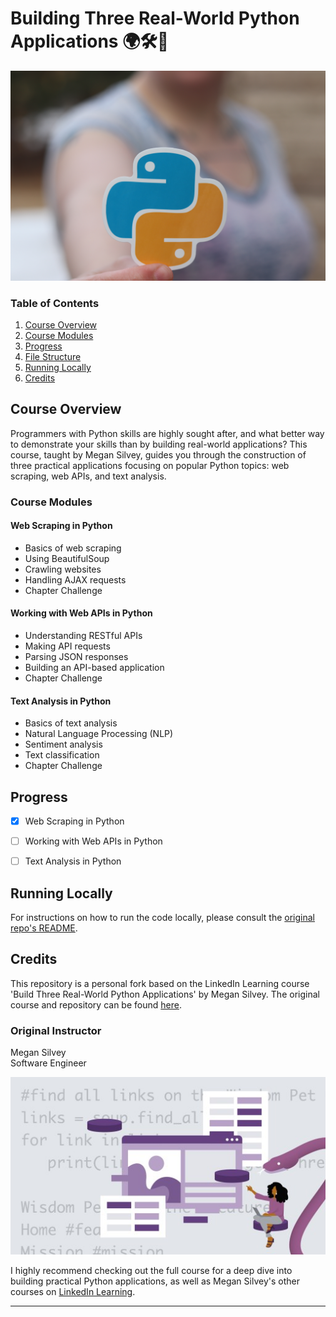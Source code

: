 # Building Three Real-World Python Applications 🌍🛠️🐍

![Build Three Real-World Python Applications](assets/pexels-realtoughcandycom-11035474.jpg)

### Table of Contents
1. [Course Overview](#course-overview)
2. [Course Modules](#course-modules)
3. [Progress](#progress)
4. [File Structure](#file-structure)
5. [Running Locally](#running-locally)
6. [Credits](#credits)

## Course Overview

Programmers with Python skills are highly sought after, and what better way to demonstrate your skills than by building real-world applications? This course, taught by Megan Silvey, guides you through the construction of three practical applications focusing on popular Python topics: web scraping, web APIs, and text analysis.

### Course Modules

#### Web Scraping in Python
- Basics of web scraping
- Using BeautifulSoup
- Crawling websites
- Handling AJAX requests
- Chapter Challenge

#### Working with Web APIs in Python
- Understanding RESTful APIs
- Making API requests
- Parsing JSON responses
- Building an API-based application
- Chapter Challenge

#### Text Analysis in Python
- Basics of text analysis
- Natural Language Processing (NLP)
- Sentiment analysis
- Text classification
- Chapter Challenge

## Progress

- [x] Web Scraping in Python
- [ ] Working with Web APIs in Python
- [ ] Text Analysis in Python


## Running Locally

For instructions on how to run the code locally, please consult the [original repo's README](https://www.linkedin.com/learning/build-three-real-world-python-applications?dApp=59033956&leis=LAA).

## Credits

This repository is a personal fork based on the LinkedIn Learning course 'Build Three Real-World Python Applications' by Megan Silvey. The original course and repository can be found [here](https://www.linkedin.com/learning/build-three-real-world-python-applications?dApp=59033956&leis=LAA).

### Original Instructor
Megan Silvey  
Software Engineer  

![LinkedIn Learning Codespaces](assets/linkedin333.jpeg)

I highly recommend checking out the full course for a deep dive into building practical Python applications, as well as Megan Silvey's other courses on [LinkedIn Learning](https://www.linkedin.com/learning/instructors/megan-silvey).

[lil-course-url]: https://www.linkedin.com/learning/build-three-real-world-python-applications?dApp=59033956&leis=LAA
[lil-thumbnail-url]: https://media.licdn.com/dms/image/D560DAQGTaJRyVeMKzQ/learning-public-crop_288_512/0/1686593912194?e=2147483647&v=beta&t=8a51q-r2IHw-OCUvUanpSvAQ6eCmuYRVYoWWCqVNnXw

---
